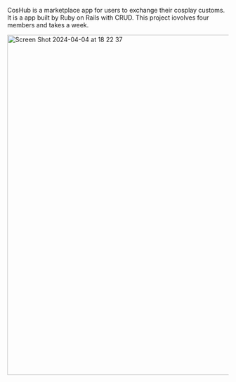 CosHub is a marketplace app for users to exchange their cosplay customs. It is a app built by Ruby on Rails with CRUD. This project iovolves four members and takes a week.

<img width="775" alt="Screen Shot 2024-04-04 at 18 22 37" src="https://github.com/rubykytam/CosHub/assets/155926927/adcca82b-0799-4fc9-bb52-65ae6c6a51fd">
